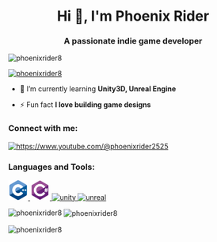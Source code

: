 <h1 align="center">Hi 👋, I'm Phoenix Rider</h1>
<h3 align="center">A passionate indie game developer</h3>

<p align="left"> <img src="https://komarev.com/ghpvc/?username=phoenixrider8&label=Profile%20views&color=0e75b6&style=flat" alt="phoenixrider8" /> </p>

<p align="left"> <a href="https://github.com/ryo-ma/github-profile-trophy"><img src="https://github-profile-trophy.vercel.app/?username=phoenixrider8" alt="phoenixrider8" /></a> </p>

- 🌱 I’m currently learning **Unity3D, Unreal Engine**

- ⚡ Fun fact **I love building game designs**

<h3 align="left">Connect with me:</h3>
<p align="left">
<a href="https://www.youtube.com/c/https://www.youtube.com/@phoenixrider2525" target="blank"><img align="center" src="https://raw.githubusercontent.com/rahuldkjain/github-profile-readme-generator/master/src/images/icons/Social/youtube.svg" alt="https://www.youtube.com/@phoenixrider2525" height="30" width="40" /></a>
</p>

<h3 align="left">Languages and Tools:</h3>
<p align="left"> <a href="https://www.w3schools.com/cpp/" target="_blank" rel="noreferrer"> <img src="https://raw.githubusercontent.com/devicons/devicon/master/icons/cplusplus/cplusplus-original.svg" alt="cplusplus" width="40" height="40"/> </a> <a href="https://www.w3schools.com/cs/" target="_blank" rel="noreferrer"> <img src="https://raw.githubusercontent.com/devicons/devicon/master/icons/csharp/csharp-original.svg" alt="csharp" width="40" height="40"/> </a> <a href="https://unity.com/" target="_blank" rel="noreferrer"> <img src="https://www.vectorlogo.zone/logos/unity3d/unity3d-icon.svg" alt="unity" width="40" height="40"/> </a> <a href="https://unrealengine.com/" target="_blank" rel="noreferrer"> <img src="https://raw.githubusercontent.com/kenangundogan/fontisto/036b7eca71aab1bef8e6a0518f7329f13ed62f6b/icons/svg/brand/unreal-engine.svg" alt="unreal" width="40" height="40"/> </a> </p>

<p><img align="left" src="https://github-readme-stats.vercel.app/api/top-langs?username=phoenixrider8&show_icons=true&locale=en&layout=compact" alt="phoenixrider8" /></p>

<p>&nbsp;<img align="center" src="https://github-readme-stats.vercel.app/api?username=phoenixrider8&show_icons=true&locale=en" alt="phoenixrider8" /></p>

<p><img align="center" src="https://github-readme-streak-stats.herokuapp.com/?user=phoenixrider8&" alt="phoenixrider8" /></p>

